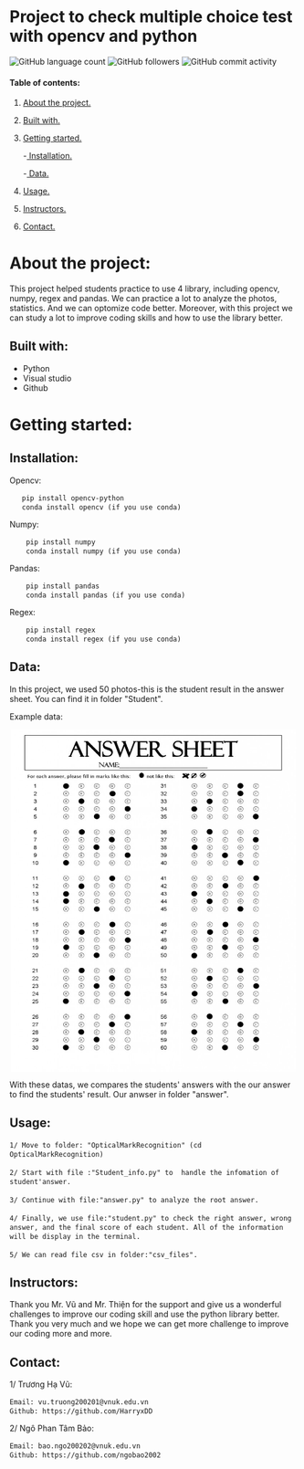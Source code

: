 # Project to check multiple choice test with opencv and python

![GitHub language count](https://img.shields.io/github/languages/count/HarryxDD/OpticalMarkRecognition?logo=GitHub) ![GitHub followers](https://img.shields.io/github/followers/HarryxDD?color=%23&style=social) ![GitHub commit activity](https://img.shields.io/github/commit-activity/w/HarryxDD/OpticalMarkRecognition?logo=GitHub)

#### Table of contents:
1. [ About the project. ](#pro)
2. [ Built with. ](#tech)
3. [ Getting started. ](#get)

   -[ Installation. ](#desc) 
   
   -[ Data. ](#da)
   
4. [ Usage. ](#us) 
5. [ Instructors. ](#in)
6. [ Contact. ](#con)

<a name="pro"></a>
# About the project:

This project helped students practice to use 4 library, including opencv, numpy, regex and pandas. We can practice a lot to analyze the photos, statistics. And we can optomize code better. Moreover, with this project we can study a lot to improve coding skills and how to use the library better.

<a name="tech"></a>
## Built with: 


-  Python
-  Visual studio
-  Github

<a name="get"></a>
# Getting started:

<a name="desc"></a>
## Installation:

Opencv:
   
       pip install opencv-python
       conda install opencv (if you use conda)
       
Numpy:
 
        pip install numpy
        conda install numpy (if you use conda)
        
Pandas:
        
        pip install pandas
        conda install pandas (if you use conda)
        
Regex:
   
        pip install regex
        conda install regex (if you use conda)
        


      

<a name="da"></a>
## Data:

In this project, we used 50 photos-this is the student result in the answer sheet. You can find it in folder "Student".

Example data:

<img src="https://github.com/HarryxDD/OpticalMarkRecognition/blob/main/student/2000101_NguyenVanAn_3A.png" width="500" height="600" style="display: block; margin: 0 auto"> 

With these datas, we compares the students' answers with the our answer to find the students' result. Our anwser in folder "answer".

<a name="us"></a>
## Usage:
```
1/ Move to folder: "OpticalMarkRecognition" (cd OpticalMarkRecognition)

2/ Start with file :"Student_info.py" to  handle the infomation of student'answer.

3/ Continue with file:"answer.py" to analyze the root answer.

4/ Finally, we use file:"student.py" to check the right answer, wrong answer, and the final score of each student. All of the information will be display in the terminal.

5/ We can read file csv in folder:"csv_files".
```



<a name="in"></a>
## Instructors:

Thank you Mr. Vũ and Mr. Thiện for the support and give us a wonderful challenges to improve our coding skill and use the python library better. Thank you very much and we hope we can get more challenge to improve our coding more and more.

<a name="con"></a>
## Contact:
1/ Trương Hạ Vũ:
```
Email: vu.truong200201@vnuk.edu.vn
Github: https://github.com/HarryxDD
```

2/ Ngô Phan Tâm Bảo:
```
Email: bao.ngo200202@vnuk.edu.vn
Github: https://github.com/ngobao2002
```










